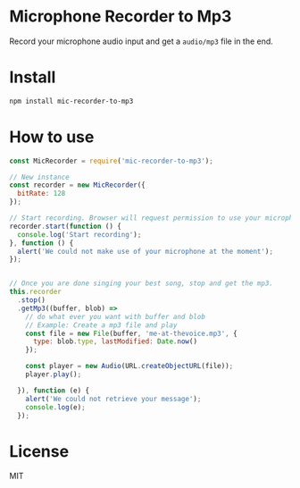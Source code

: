 # Microphone Recorder to Mp3

Record your microphone audio input and get a ```audio/mp3``` file in the end.

# Install

```bash
npm install mic-recorder-to-mp3
```

# How to use

```js
const MicRecorder = require('mic-recorder-to-mp3');

// New instance
const recorder = new MicRecorder({
  bitRate: 128
});

// Start recording. Browser will request permission to use your microphone.
recorder.start(function () {
  console.log('Start recording');
}, function () {
  alert('We could not make use of your microphone at the moment');
});


// Once you are done singing your best song, stop and get the mp3.
this.recorder
  .stop()
  .getMp3((buffer, blob) =>
    // do what ever you want with buffer and blob
    // Example: Create a mp3 file and play
    const file = new File(buffer, 'me-at-thevoice.mp3', {
      type: blob.type, lastModified: Date.now()
    });

    const player = new Audio(URL.createObjectURL(file));
    player.play();

  }), function (e) {
    alert('We could not retrieve your message');
    console.log(e);
  });
```

# License

MIT
